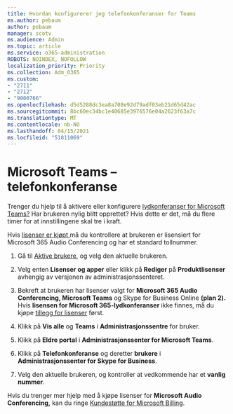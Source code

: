 ```yaml
---
title: Hvordan konfigurerer jeg telefonkonferanser for Teams
ms.author: pebaum
author: pebaum
manager: scotv
ms.audience: Admin
ms.topic: article
ms.service: o365-administration
ROBOTS: NOINDEX, NOFOLLOW
localization_priority: Priority
ms.collection: Adm_O365
ms.custom:
- "2711"
- "2712"
- "9000766"
ms.openlocfilehash: d5d5288dc3ea8a708e92d79adf03eb21d65d42ac
ms.sourcegitcommit: 8bc60ec34bc1e40685e3976576e04a2623f63a7c
ms.translationtype: MT
ms.contentlocale: nb-NO
ms.lasthandoff: 04/15/2021
ms.locfileid: "51811069"
---
```

# <a name="microsoft-teams--audio-conferencing"></a>Microsoft Teams – telefonkonferanse

Trenger du hjelp til å aktivere eller konfigurere [lydkonferanser for Microsoft Teams?](https://docs.microsoft.com/microsoftteams/set-up-audio-conferencing-in-teams)  Har brukeren nylig blitt opprettet? Hvis dette er det, må du flere timer for at innstillingene skal tre i kraft.

Hvis [lisenser er kjøpt,](https://docs.microsoft.com/microsoftteams/set-up-audio-conferencing-in-teams#step-2-get-and-assign-licenses)må du kontrollere at brukeren er lisensiert for Microsoft 365 Audio Conferencing og har et standard tollnummer.

1. Gå til [Aktive brukere](https://admin.microsoft.com/Adminportal/Home?source=applauncher#/users), og velg den aktuelle brukeren.

2. Velg enten **Lisenser og apper** eller klikk på **Rediger** på **Produktlisenser** avhengig av versjonen av administrasjonssenteret.

3. Bekreft at brukeren har lisenser valgt for **Microsoft 365 Audio Conferencing, Microsoft Teams** og Skype for Business Online **(plan 2).** Hvis **lisensen for Microsoft 365-lydkonferanser** ikke finnes, må du kjøpe [tillegg for lisenser](https://docs.microsoft.com/microsoftteams/teams-add-on-licensing/microsoft-teams-add-on-licensing?tabs=small-business) først.

4. Klikk på **Vis alle** og **Teams** i **Administrasjonssentre** for bruker.

5. Klikk på **Eldre portal** i **Administrasjonssenter for Microsoft Teams**.

6. Klikk på **Telefonkonferanse** og deretter **brukere** i **Administrasjonssenter for Skype for Business**.

7. Velg den aktuelle brukeren, og kontroller at vedkommende har et **vanlig nummer**.

Hvis du trenger mer hjelp med å kjøpe lisenser for **Microsoft Audio Conferencing,** kan du ringe [Kundestøtte for Microsoft Billing](https://docs.microsoft.com/microsoft-365/admin/contact-support-for-business-products?view=o365-worldwide#phone-support).
